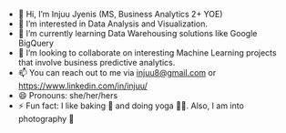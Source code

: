 - 👋 Hi, I’m Injuu Jyenis (MS, Business Analytics 2+ YOE)
- 👀 I’m interested in Data Analysis and Visualization. 
- 🌱 I’m currently learning Data Warehousing solutions like Google BigQuery
- 💞️ I’m looking to collaborate on interesting Machine Learning projects that involve business predictive analytics.
- 📫 You can reach out to me via injuu8@gmail.com or https://www.linkedin.com/in/injuu/
- 😄 Pronouns: she/her/hers
- ⚡ Fun fact: I like baking 🍰 and doing yoga 🧘‍♀️. Also, I am into photography 📸

<!---
injuu522/injuu522 is a ✨ special ✨ repository because its `README.md` (this file) appears on your GitHub profile.
You can click the Preview link to take a look at your changes.
--->
